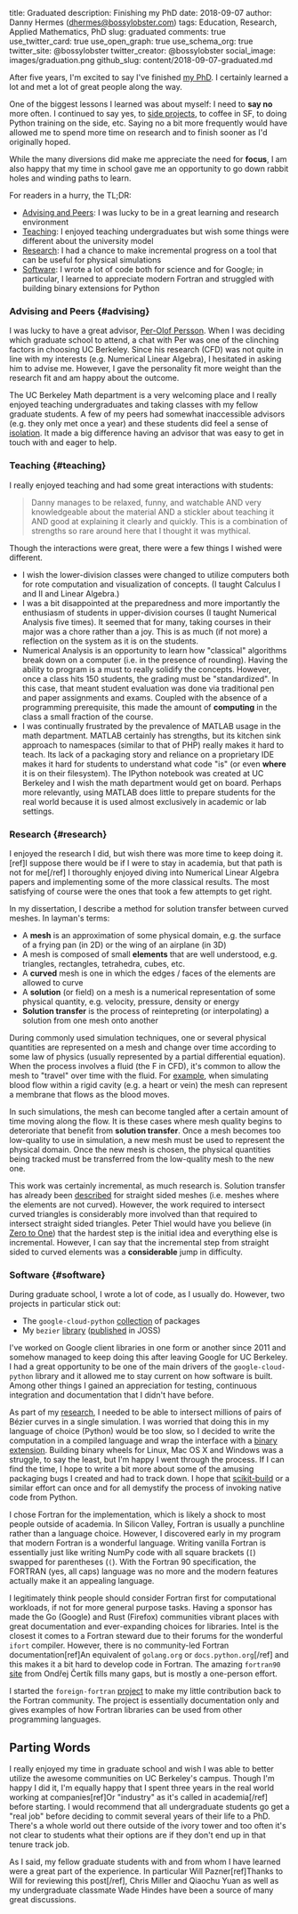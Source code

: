 title: Graduated
description: Finishing my PhD
date: 2018-09-07
author: Danny Hermes (dhermes@bossylobster.com)
tags: Education, Research, Applied Mathematics, PhD
slug: graduated
comments: true
use_twitter_card: true
use_open_graph: true
use_schema_org: true
twitter_site: @bossylobster
twitter_creator: @bossylobster
social_image: images/graduation.png
github_slug: content/2018-09-07-graduated.md

After five years, I'm excited to say I've finished [my PhD][1]. I certainly
learned a lot and met a lot of great people along the way.

One of the biggest lessons I learned was about myself: I need to **say no**
more often. I continued to say yes, to [side projects][6], to coffee in SF, to
doing Python training on the side, etc. Saying no a bit more frequently
would have allowed me to spend more time on research and to finish sooner as
I'd originally hoped.

While the many diversions did make me appreciate the need for **focus**, I am
also happy that my time in school gave me an opportunity to go down rabbit
holes and winding paths to learn.

For readers in a hurry, the TL;DR:

- [Advising and Peers](#advising): I was lucky to be in a great learning and
  research environment
- [Teaching](#teaching): I enjoyed teaching undergraduates but wish some things
  were different about the university model
- [Research](#research): I had a chance to make incremental progress on a tool
  that can be useful for physical simulations
- [Software](#software): I wrote a lot of code both for science and for Google;
  in particular, I learned to appreciate modern Fortran and struggled with
  building binary extensions for Python

### Advising and Peers {#advising}

I was lucky to have a great advisor, [Per-Olof Persson][2].
When I was deciding which graduate school to attend, a chat with Per
was one of the clinching factors in choosing UC Berkeley. Since his
research (CFD) was not quite in line with my interests (e.g. Numerical
Linear Algebra), I hesitated in asking him to advise me. However,
I gave the personality fit more weight than the research fit and am happy
about the outcome.

The UC Berkeley Math department is a very welcoming place and I really
enjoyed teaching undergraduates and taking classes with my fellow
graduate students. A few of my peers had somewhat inaccessible
advisors (e.g. they only met once a year) and these students did
feel a sense of [isolation][5]. It made a big difference having an advisor that
was easy to get in touch with and eager to help.

### Teaching {#teaching}

I really enjoyed teaching and had some great interactions with students:

> Danny manages to be relaxed, funny, and watchable AND very knowledgeable
> about the material AND a stickler about teaching it AND good at explaining
> it clearly and quickly. This is a combination of strengths so rare around
> here that I thought it was mythical.

Though the interactions were great, there were a few things I wished were
different.

- I wish the lower-division classes were changed to utilize computers both
  for rote computation and visualization of concepts. (I taught Calculus I and
  II and Linear Algebra.)
- I was a bit disappointed at the preparedness and more importantly the
  enthusiasm of students in upper-division courses (I taught Numerical Analysis
  five times). It seemed that for many, taking courses in their major was
  a chore rather than a joy. This is as much (if not more) a reflection on the
  system as it is on the students.
- Numerical Analysis is an opportunity to learn how "classical" algorithms
  break down on a computer (i.e. in the presence of rounding). Having the
  ability to program is a must to really solidify the concepts. However, once
  a class hits 150 students, the grading must be "standardized". In this case,
  that meant student evaluation was done via traditional pen and paper
  assignments and exams. Coupled with the absence of a programming
  prerequisite, this made the amount of **computing** in the class
  a small fraction of the course.
- I was continually frustrated by the prevalence of MATLAB usage in the
  math department. MATLAB certainly has strengths, but its kitchen sink
  approach to namespaces (similar to that of PHP) really makes it hard to
  teach. Its lack of a packaging story and reliance on a proprietary IDE
  makes it hard for students to understand what code "is" (or even **where**
  it is on their filesystem). The IPython notebook was created at UC
  Berkeley and I wish the math department would get on board. Perhaps more
  relevantly, using MATLAB does little to prepare students for the real world
  because it is used almost exclusively in academic or lab settings.

### Research {#research}

I enjoyed the research I did, but wish there was more time to keep doing it.
[ref]I suppose there would be if I were to stay in academia, but that path is
not for me[/ref] I thoroughly enjoyed diving into Numerical Linear Algebra
papers and implementing some of the more classical results. The most satisfying
of course were the ones that took a few attempts to get right.

In my dissertation, I describe a method for solution transfer between
curved meshes. In layman's terms:

- A **mesh** is an approximation of some physical domain, e.g. the surface
  of a frying pan (in 2D) or the wing of an airplane (in 3D)
- A mesh is composed of small **elements** that are well understood, e.g.
  triangles, rectangles, tetrahedra, cubes, etc.
- A **curved** mesh is one in which the edges / faces of the elements are
  allowed to curve
- A **solution** (or field) on a mesh is a numerical representation of
  some physical quantity, e.g. velocity, pressure, density or energy
- **Solution transfer** is the process of reintepreting (or interpolating)
  a solution from one mesh onto another

During commonly used simulation techniques, one or several physical quantities
are represented on a mesh and change over time according to some law
of physics (usually represented by a partial differential equation). When the
process involves a fluid (the F in CFD), it's common to allow the mesh to
"travel" over time with the fluid. For [example][8], when simulating blood flow
within a rigid cavity (e.g. a heart or vein) the mesh can represent a membrane
that flows as the blood moves.

In such simulations, the mesh can become tangled after a certain amount of
time moving along the flow. It is these cases where mesh quality begins to
deteroriate that benefit from **solution transfer**. Once a mesh becomes too
low-quality to use in simulation, a new mesh must be used to represent the
physical domain. Once the new mesh is chosen, the physical quantities being
tracked must be transferred from the low-quality mesh to the new one.

This work was certainly incremental, as much research is. Solution transfer
has already been [described][9] for straight sided meshes (i.e. meshes
where the elements are not curved). However, the work required to intersect
curved triangles is considerably more involved than that required to
intersect straight sided triangles. Peter Thiel would have you
believe (in [Zero to One][7]) that the hardest step is the initial idea and
everything else is incremental. However, I can say that the incremental
step from straight sided to curved elements was a **considerable** jump in
difficulty.

### Software {#software}

During graduate school, I wrote a lot of code, as I usually do. However,
two projects in particular stick out:

- The `google-cloud-python` [collection][6] of packages
- My `bezier` [library][3] ([published][4] in JOSS)

I've worked on Google client libraries in one form or another since 2011 and
somehow managed to keep doing this after leaving Google for UC Berkeley. I
had a great opportunity to be one of the main drivers of the
`google-cloud-python` library and it allowed me to stay current on how
software is built. Among other things I gained an appreciation for testing,
continuous integration and documentation that I didn't have before.

As part of my [research](#research), I needed to be able to intersect
millions of pairs of B&#xe9;zier curves in a single simulation. I was worried
that doing this in my language of choice (Python) would be too slow, so I
decided to write the computation in a compiled language and wrap the interface
with a [binary extension][10]. Building binary wheels for Linux, Mac OS X and
Windows was a struggle, to say the least, but I'm happy I went through the
process. If I can find the time, I hope to write a bit more about some of
the amusing packaging bugs I created and had to track down. I hope that
[scikit-build][11] or a similar effort can once and for all demystify the
process of invoking native code from Python.

I chose Fortran for the implementation, which is likely a shock to most
people outside of academia. In Silicon Valley, Fortran is usually a punchline
rather than a language choice. However, I discovered early in my program that
modern Fortran is a wonderful language. Writing vanilla Fortran is essentially
just like writing NumPy code with all square brackets (`[`) swapped
for parentheses (`(`). With the Fortran 90 specification, the FORTRAN (yes, all
caps) language was no more and the modern features actually make it an
appealing language.

I legitimately think people should consider Fortran first for computational
workloads, if not for more general purpose tasks. Having a sponsor has made
the Go (Google) and Rust (Firefox) communities vibrant places with great
documentation and ever-expanding choices for libraries. Intel is the closest
it comes to a Fortran steward due to their forums for the wonderful
`ifort` compiler. However, there is no community-led Fortran
documentation[ref]An equivalent of `golang.org` or `docs.python.org`[/ref]
and this makes it a bit hard to develop code in Fortran. The amazing
`fortran90` [site][13] from Ond&#x159;ej &#x10c;ert&#xed;k fills many gaps, but
is mostly a one-person effort.

I started the `foreign-fortran` [project][12] to make my little contribution
back to the Fortran community. The project is essentially documentation only
and gives examples of how Fortran libraries can be used from other programming
languages.

## Parting Words

I really enjoyed my time in graduate school and wish I was able to better
utilize the awesome communities on UC Berkeley's campus. Though I'm happy I
did it, I'm equally happy that I spent three years in the real world working
at companies[ref]Or "industry" as it's called in academia[/ref] before
starting. I would recommend that all undergraduate students go get a "real job"
before deciding to commit several years of their life to a PhD. There's a whole
world out there outside of the ivory tower and too often it's not clear to
students what their options are if they don't end up in that tenure track
job.

As I said, my fellow graduate students with and from whom I have learned were
a great part of the experience. In particular Will Pazner[ref]Thanks to Will
for reviewing this post[/ref], Chris Miller and Qiaochu Yuan as well as my
undergraduate classmate Wade Hindes have been a source of many great
discussions.

[1]: https://github.com/dhermes/phd-thesis
[2]: http://persson.berkeley.edu
[3]: https://bezier.readthedocs.io/en/latest/
[4]: http://joss.theoj.org/papers/10.21105/joss.00267
[5]: http://www.fast.ai/2018/08/27/grad-school/
[6]: https://github.com/GoogleCloudPlatform/google-cloud-python/
[7]: https://en.wikipedia.org/wiki/Zero_to_One
[8]: https://www.cs.cmu.edu/~tp517/papers/cardoze04bezier-b.pdf
[9]: https://doi.org/10.1016/j.cma.2010.07.015
[10]: https://packaging.python.org/guides/packaging-binary-extensions/#an-overview-of-binary-extensions
[11]: https://scikit-build.readthedocs.io/en/latest/
[12]: https://foreign-fortran.readthedocs.io/en/latest/
[13]: https://www.fortran90.org/
